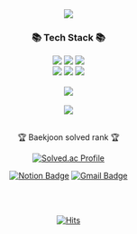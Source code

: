 <div align=center>
	<img src="https://capsule-render.vercel.app/api?type=waving&color=auto&height=200&section=header&text=tmfrl99's%20Github!&fontSize=60" />	
</div>
<div align=center>
  <h3>📚 Tech Stack 📚</h3>
</div>
<div align=center>
  <img src="https://img.shields.io/badge/java-%23007396.svg?&style=for-the-badge&logo=java&logoColor=white" /> 
  <img src="https://img.shields.io/badge/spring-%236DB33F.svg?&style=for-the-badge&logo=spring&logoColor=white" /> 
  <img src="https://img.shields.io/badge/mysql-%234479A1.svg?&style=for-the-badge&logo=mysql&logoColor=white" />
<br>
  <img src="https://img.shields.io/badge/html5-%23E34F26.svg?&style=for-the-badge&logo=html5&logoColor=white" /> 
  <img src="https://img.shields.io/badge/css3-%231572B6.svg?&style=for-the-badge&logo=css3&logoColor=white" /> 
  <img src="https://img.shields.io/badge/intellij%20idea-%23000000.svg?&style=for-the-badge&logo=intellij%20idea&logoColor=white" />
</div>

<div align=center>
  <br>
  <img src="https://github-readme-stats.vercel.app/api/top-langs/?username=tmfrl99&layout=compact">
  <br><br>
  <img src="https://github-readme-stats.vercel.app/api?username=tmfrl99&show_icons=true">
  <br>
</div>

<div align=center>
<br>
<p>🏆 Baekjoon solved rank 🏆</p>
	
[![Solved.ac Profile](http://mazassumnida.wtf/api/v2/generate_badge?boj=tmfrl99)](https://solved.ac/tmfrl99)
</div>

<div align="center">
	
  [![Notion Badge](https://img.shields.io/badge/-Notion-000000?logo=notion&logoColor=white&link=https://scientific-knot-ba1.notion.site/af1f5954260f481faa142dcda2ac74a4?pvs=4)](https://impartial-cheek-af1.notion.site/6dd530ca253941988cf93b8da9843520?pvs=4)
  [![Gmail Badge](https://img.shields.io/badge/Gmail-d14836?style=flat-square&logo=Gmail&logoColor=white&link=mailto:99tmfrl99@gmail.com)](mailto:99tmfrl99@gmail.com)

  <br><br>
  
  [![Hits](https://hits.seeyoufarm.com/api/count/incr/badge.svg?url=https%3A%2F%2Fgithub.com%2Ftmfrl99%2Fhit-counter&title=Today/Total&edge_flat=false)](https://hits.seeyoufarm.com)                                         
</div>

